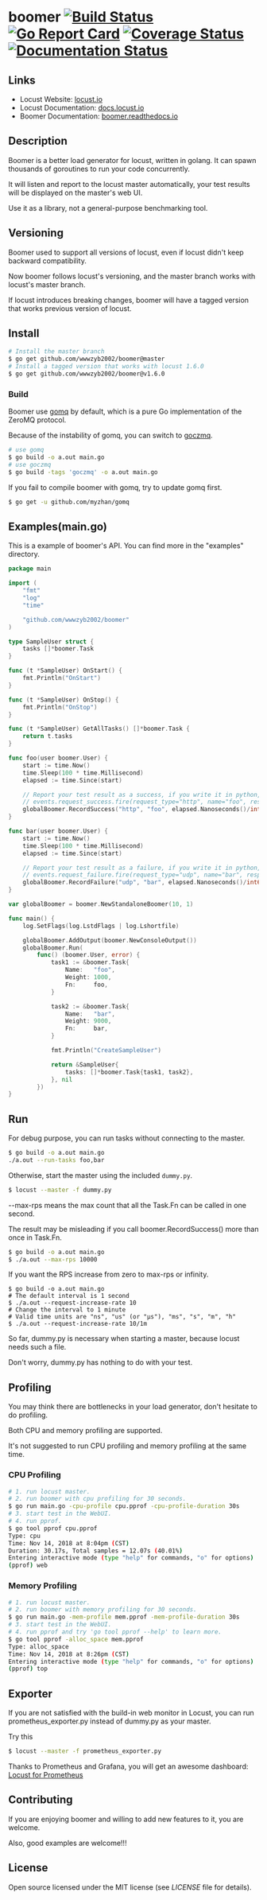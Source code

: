 # boomer [![Build Status](https://github.com/wwwzyb2002/boomer/actions/workflows/unittest.yml/badge.svg)](https://github.com/wwwzyb2002/boomer/actions) [![Go Report Card](https://goreportcard.com/badge/github.com/wwwzyb2002/boomer)](https://goreportcard.com/report/github.com/wwwzyb2002/boomer) [![Coverage Status](https://codecov.io/gh/wwwzyb2002/boomer/branch/master/graph/badge.svg)](https://codecov.io/gh/wwwzyb2002/boomer) [![Documentation Status](https://readthedocs.org/projects/boomer/badge/?version=latest)](https://boomer.readthedocs.io/en/latest/?badge=latest)

## Links

* Locust Website: <a href="http://locust.io">locust.io</a>
* Locust Documentation: <a href="http://docs.locust.io">docs.locust.io</a>
* Boomer Documentation: <a href="https://boomer.readthedocs.io">boomer.readthedocs.io</a>

## Description

Boomer is a better load generator for locust, written in golang. It can spawn thousands of goroutines to run your code concurrently.

It will listen and report to the locust master automatically, your test results will be displayed on the master's web UI.

Use it as a library, not a general-purpose benchmarking tool.

## Versioning

Boomer used to support all versions of locust, even if locust didn't keep backward compatibility.

Now boomer follows locust's versioning, and the master branch works with locust's master branch.

If locust introduces breaking changes, boomer will have a tagged version that works previous version of locust.

## Install

```bash
# Install the master branch
$ go get github.com/wwwzyb2002/boomer@master
# Install a tagged version that works with locust 1.6.0
$ go get github.com/wwwzyb2002/boomer@v1.6.0
```

### Build

Boomer use [gomq](https://github.com/myzhan/gomq) by default, which is a pure Go implementation of the ZeroMQ protocol.

Because of the instability of gomq, you can switch to [goczmq](https://github.com/zeromq/goczmq).

```bash
# use gomq
$ go build -o a.out main.go
# use goczmq
$ go build -tags 'goczmq' -o a.out main.go
```

If you fail to compile boomer with gomq, try to update gomq first.

```bash
$ go get -u github.com/myzhan/gomq
```

## Examples(main.go)
This is a example of boomer's API. You can find more in the "examples" directory.

```go
package main

import (
	"fmt"
	"log"
	"time"

	"github.com/wwwzyb2002/boomer"
)

type SampleUser struct {
	tasks []*boomer.Task
}

func (t *SampleUser) OnStart() {
	fmt.Println("OnStart")
}

func (t *SampleUser) OnStop() {
	fmt.Println("OnStop")
}

func (t *SampleUser) GetAllTasks() []*boomer.Task {
	return t.tasks
}

func foo(user boomer.User) {
	start := time.Now()
	time.Sleep(100 * time.Millisecond)
	elapsed := time.Since(start)

	// Report your test result as a success, if you write it in python, it will looks like this
	// events.request_success.fire(request_type="http", name="foo", response_time=100, response_length=10)
	globalBoomer.RecordSuccess("http", "foo", elapsed.Nanoseconds()/int64(time.Millisecond), int64(10))
}

func bar(user boomer.User) {
	start := time.Now()
	time.Sleep(100 * time.Millisecond)
	elapsed := time.Since(start)

	// Report your test result as a failure, if you write it in python, it will looks like this
	// events.request_failure.fire(request_type="udp", name="bar", response_time=100, exception=Exception("udp error"))
	globalBoomer.RecordFailure("udp", "bar", elapsed.Nanoseconds()/int64(time.Millisecond), "udp error")
}

var globalBoomer = boomer.NewStandaloneBoomer(10, 1)

func main() {
	log.SetFlags(log.LstdFlags | log.Lshortfile)

	globalBoomer.AddOutput(boomer.NewConsoleOutput())
	globalBoomer.Run(
		func() (boomer.User, error) {
			task1 := &boomer.Task{
				Name:   "foo",
				Weight: 1000,
				Fn:     foo,
			}

			task2 := &boomer.Task{
				Name:   "bar",
				Weight: 9000,
				Fn:     bar,
			}

			fmt.Println("CreateSampleUser")

			return &SampleUser{
				tasks: []*boomer.Task{task1, task2},
			}, nil
		})
}
```

## Run

For debug purpose, you can run tasks without connecting to the master.

```bash
$ go build -o a.out main.go
./a.out --run-tasks foo,bar
```

Otherwise, start the master using the included `dummy.py`.

```bash
$ locust --master -f dummy.py
```

--max-rps means the max count that all the Task.Fn can be called in one second.

The result may be misleading if you call boomer.RecordSuccess() more than once in Task.Fn.

```bash
$ go build -o a.out main.go
$ ./a.out --max-rps 10000
```

If you want the RPS increase from zero to max-rps or infinity.

```
$ go build -o a.out main.go
# The default interval is 1 second
$ ./a.out --request-increase-rate 10
# Change the interval to 1 minute
# Valid time units are "ns", "us" (or "µs"), "ms", "s", "m", "h"
$ ./a.out --request-increase-rate 10/1m
```

So far, dummy.py is necessary when starting a master, because locust needs such a file.

Don't worry, dummy.py has nothing to do with your test.

## Profiling

You may think there are bottlenecks in your load generator, don't hesitate to do profiling.

Both CPU and memory profiling are supported.

It's not suggested to run CPU profiling and memory profiling at the same time.

### CPU Profiling

```bash
# 1. run locust master.
# 2. run boomer with cpu profiling for 30 seconds.
$ go run main.go -cpu-profile cpu.pprof -cpu-profile-duration 30s
# 3. start test in the WebUI.
# 4. run pprof.
$ go tool pprof cpu.pprof
Type: cpu
Time: Nov 14, 2018 at 8:04pm (CST)
Duration: 30.17s, Total samples = 12.07s (40.01%)
Entering interactive mode (type "help" for commands, "o" for options)
(pprof) web
```

### Memory Profiling

```bash
# 1. run locust master.
# 2. run boomer with memory profiling for 30 seconds.
$ go run main.go -mem-profile mem.pprof -mem-profile-duration 30s
# 3. start test in the WebUI.
# 4. run pprof and try 'go tool pprof --help' to learn more.
$ go tool pprof -alloc_space mem.pprof
Type: alloc_space
Time: Nov 14, 2018 at 8:26pm (CST)
Entering interactive mode (type "help" for commands, "o" for options)
(pprof) top
```

## Exporter
If you are not satisfied with the build-in web monitor in Locust, you can run prometheus_exporter.py instead of dummy.py as your master.

Try this

```bash
$ locust --master -f prometheus_exporter.py
```

Thanks to Prometheus and Grafana, you will get an awesome dashboard: [Locust for Prometheus](https://grafana.com/grafana/dashboards/12081)

## Contributing

If you are enjoying boomer and willing to add new features to it, you are welcome.

Also, good examples are welcome!!!

## License

Open source licensed under the MIT license (see _LICENSE_ file for details).
